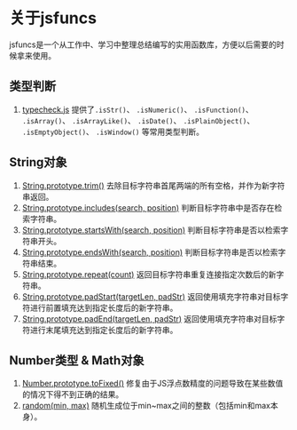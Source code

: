 # 关于jsfuncs

jsfuncs是一个从工作中、学习中整理总结编写的实用函数库，方便以后需要的时候拿来使用。

## 类型判断

1. [typecheck.js](./scripts/typecheck.js) 提供了`.isStr()`、 `.isNumeric()`、 `.isFunction()`、 `.isArray()`、 `.isArrayLike()`、 `.isDate()`、 `.isPlainObject()`、 `.isEmptyObject()`、 `.isWindow()` 等常用类型判断。
 
## String对象

1. [String.prototype.trim()](./scripts/String.js) 去除目标字符串首尾两端的所有空格，并作为新字符串返回。
1. [String.prototype.includes(search, position)](./scripts/String.js) 判断目标字符串中是否存在检索字符串。
1. [String.prototype.startsWith(search, position)](./scripts/String.js) 判断目标字符串是否以检索字符串开头。
1. [String.prototype.endsWith(search, position)](./scripts/String.js) 判断目标字符串是否以检索字符串结束。
1. [String.prototype.repeat(count)](./scripts/String.js) 返回目标字符串重复连接指定次数后的新字符串。
1. [String.prototype.padStart(targetLen, padStr)](./scripts/String.js) 返回使用填充字符串对目标字符进行前置填充达到指定长度后的新字符串。
1. [String.prototype.padEnd(targetLen, padStr)](./scripts/String.js) 返回使用填充字符串对目标字符进行末尾填充达到指定长度后的新字符串。

## Number类型 & Math对象

1. [Number.prototype.toFixed()](./scripts/Number&Math.js#L2) 修复由于JS浮点数精度的问题导致在某些数值的情况下得不到正确的结果。
2. [random(min, max)](./scripts/Number&Math.js#L66) 随机生成位于min~max之间的整数（包括min和max本身）。

